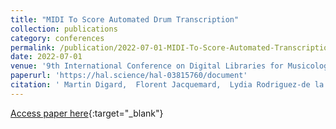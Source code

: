 ```yaml
---
title: "MIDI To Score Automated Drum Transcription"
collection: publications
category: conferences
permalink: /publication/2022-07-01-MIDI-To-Score-Automated-Transcription
date: 2022-07-01
venue: '9th International Conference on Digital Libraries for Musicology (DLfM)'
paperurl: 'https://hal.science/hal-03815760/document'
citation: ' Martin Digard,  Florent Jacquemard,  Lydia Rodriguez-de la Nava, &quot;Automated Transcription of Electronic Drumkits.&quot; In 9th International Conference on Digital Libraries for Musicology (DLfM), 2022.'
---
```

[Access paper here](https://hal.science/hal-03815760){:target="_blank"}
